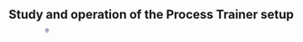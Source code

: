 ## Study and operation of the Process Trainer setup  &nbsp; &nbsp; &nbsp; &nbsp; &nbsp; &nbsp; <img src="images/iitkgp.png" width="3%" />
